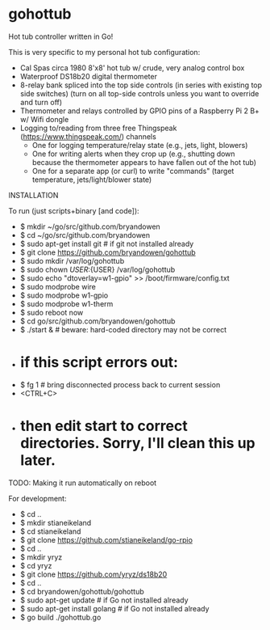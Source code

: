 # gohottub
Hot tub controller written in Go!

This is very specific to my personal hot tub configuration:
- Cal Spas circa 1980 8'x8' hot tub w/ crude, very analog control box
- Waterproof DS18b20 digital thermometer
- 8-relay bank spliced into the top side controls (in series with existing top side switches)
  (turn on all top-side controls unless you want to override and turn off)
- Thermometer and relays controlled by GPIO pins of a Raspberry Pi 2 B+ w/ Wifi dongle
- Logging to/reading from three free Thingspeak (https://www.thingspeak.com/) channels
    * One for logging temperature/relay state (e.g., jets, light, blowers)
    * One for writing alerts when they crop up (e.g., shutting down because the thermometer appears to have fallen out of the hot tub)
    * One for a separate app (or curl) to write "commands" (target temperature, jets/light/blower state)

INSTALLATION

To run (just scripts+binary [and code]):
- $ mkdir ~/go/src/github.com/bryandowen
- $ cd ~/go/src/github.com/bryandowen
- $ sudo apt-get install git # if git not installed already
- $ git clone https://github.com/bryandowen/gohottub
- $ sudo mkdir /var/log/gohottub
- $ sudo chown ${USER}:${USER} /var/log/gohottub
- $ sudo echo "dtoverlay=w1-gpio" >> /boot/firmware/config.txt
- $ sudo modprobe wire
- $ sudo modprobe w1-gpio
- $ sudo modprobe w1-therm
- $ sudo reboot now
- $ cd go/src/github.com/bryandowen/gohottub
- $ ./start & # beware: hard-coded directory may not be correct
- # if this script errors out:
- $ fg 1 # bring disconnected process back to current session
- <CTRL+C>
- # then edit start to correct directories. Sorry, I'll clean this up later.

TODO: Making it run automatically on reboot

For development:
- $ cd ..
- $ mkdir stianeikeland
- $ cd stianeikeland
- $ git clone https://github.com/stianeikeland/go-rpio
- $ cd ..
- $ mkdir yryz
- $ cd yryz
- $ git clone https://github.com/yryz/ds18b20
- $ cd ..
- $ cd bryandowen/gohottub/gohottub
- $ sudo apt-get update # if Go not installed already
- $ sudo apt-get install golang # if Go not installed already
- $ go build ./gohottub.go
